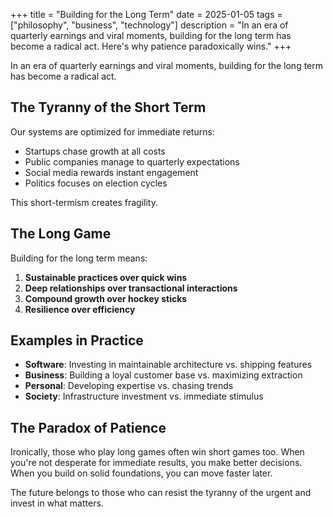 +++
title = "Building for the Long Term"
date = 2025-01-05
tags = ["philosophy", "business", "technology"]
description = "In an era of quarterly earnings and viral moments, building for the long term has become a radical act. Here's why patience paradoxically wins."
+++

In an era of quarterly earnings and viral moments, building for the long term has become a radical act.

## The Tyranny of the Short Term

Our systems are optimized for immediate returns:
- Startups chase growth at all costs
- Public companies manage to quarterly expectations
- Social media rewards instant engagement
- Politics focuses on election cycles

This short-termism creates fragility.

## The Long Game

Building for the long term means:

1. **Sustainable practices over quick wins**
2. **Deep relationships over transactional interactions**
3. **Compound growth over hockey sticks**
4. **Resilience over efficiency**

## Examples in Practice

- **Software**: Investing in maintainable architecture vs. shipping features
- **Business**: Building a loyal customer base vs. maximizing extraction
- **Personal**: Developing expertise vs. chasing trends
- **Society**: Infrastructure investment vs. immediate stimulus

## The Paradox of Patience

Ironically, those who play long games often win short games too. When you're not desperate for immediate results, you make better decisions. When you build on solid foundations, you can move faster later.

The future belongs to those who can resist the tyranny of the urgent and invest in what matters.